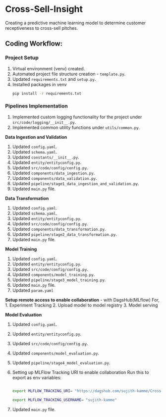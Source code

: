 # Cross-Sell-Insight

Creating a predictive machine learning model to determine customer receptiveness to cross-sell pitches.

## **Coding Workflow:**

### Project Setup
1. Virtual environment (venv) created.
2. Automated project file structure creation - `template.py`.
3. Updated `requirements.txt` and `setup.py`.
4. Installed packages in venv
    ```bash
    pip install -r requirements.txt
    ``` 

### **Pipelines Implementation**
1. Implemented custom logging functionality for the project under `src/code/logging/__init__.py`.
2. Implemented common utility functions under `utils/common.py`.

**Data Ingestion and Validation**
1. Updated `config.yaml`.
2. Updated `schema.yaml`.
3. Updated `constants/__init__.py`.
4. Updated `entity/entityconfig.py`.
5. Updated `src/code/config/config.py`.
6. Updated `components/data_ingestion.py`.
7. Updated `components/data_validation.py`.
8. Updated `pipeline/stage1_data_ingestion_and_validation.py`.
9. Updated `main.py` file.

**Data Transformation**
1. Updated `config.yaml`.
2. Updated `schema.yaml`.
3. Updated `entity/entityconfig.py`.
4. Updated `src/code/config/config.py`.
5. Updated `components/data_transformation.py`.
7. Updated `pipeline/stage2_data_transformation.py`.
8. Updated `main.py` file.

**Model Training**
1. Updated `config.yaml`.
2. Updated `entity/entityconfig.py`.
3. Updated `src/code/config/config.py`.
4. Updated `components/model_training.py`.
5. Updated `pipeline/stage3_model_training.py`.
6. Updated `main.py` file.
7. Updated `param.yaml`

**Setup remote access to enable collaboration** - with DagsHub(MLflow)
For,
    1. Experiment Tracking
    2. Upload model to model registry
    3. Model serving

**Model Evaluation**
1. Updated `config.yaml`.
2. Updated `entity/entityconfig.py`.
3. Updated `src/code/config/config.py`.
4. Updated `components/model_evaluation.py`.
5. Updated `pipeline/stage4_model_evaluation.py`.
6. Setting up MLFlow Tracking URI to enable collaboration
    Run this to export as env variables:

    ```bash

    export MLFLOW_TRACKING_URI= "https://dagshub.com/sujith-kamme/Cross-Sell-Insight.mlflow"

    export MLFLOW_TRACKING_USERNAME= "sujith-kamme"
    ```
7. Updated `main.py` file.



